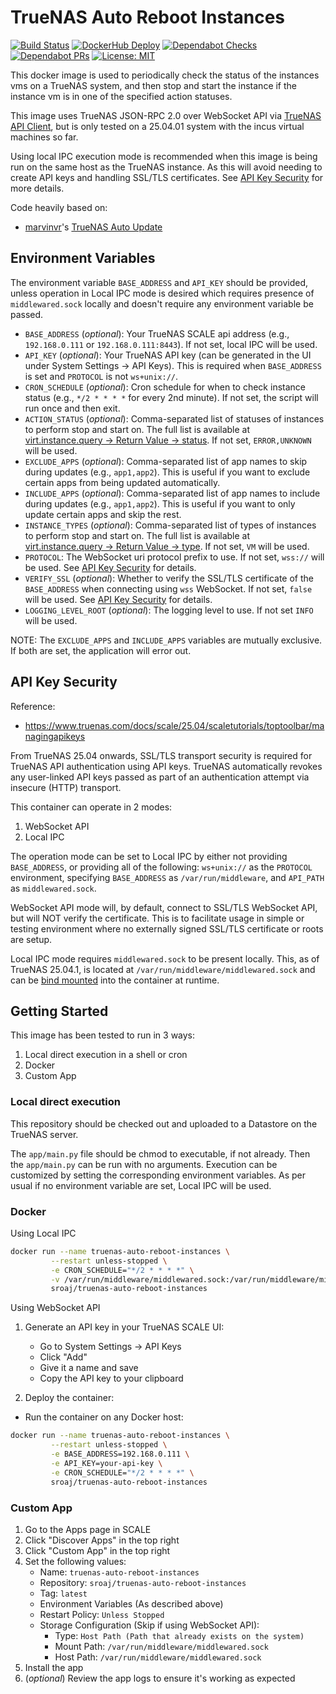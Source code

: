 # TrueNAS Auto Reboot Instances

[![Build Status](https://github.com/sroaj/truenas-auto-reboot-instances/actions/workflows/build-docker.yml/badge.svg)](https://github.com/sroaj/truenas-auto-reboot-instances/actions/workflows/build-docker.yml)
[![DockerHub Deploy](https://github.com/sroaj/truenas-auto-reboot-instances/actions/workflows/deploy-to-dockerhub.yml/badge.svg)](https://github.com/sroaj/truenas-auto-reboot-instances/actions/workflows/deploy-to-dockerhub.yml)
[![Dependabot Checks](https://github.com/sroaj/truenas-auto-reboot-instances/actions/workflows/dependabot/dependabot-updates/badge.svg)](https://github.com/sroaj/truenas-auto-reboot-instances/actions/workflows/dependabot/dependabot-updates)
[![Dependabot PRs](https://github.com/sroaj/truenas-auto-reboot-instances/actions/workflows/automerge-dependabot-prs.yml/badge.svg)](https://github.com/sroaj/truenas-auto-reboot-instances/actions/workflows/automerge-dependabot-prs.yml)
[![License: MIT](https://img.shields.io/badge/License-MIT-yellow.svg)](https://opensource.org/licenses/MIT)

This docker image is used to periodically check the status of the instances vms on a TrueNAS system, and then stop and start the instance if the instance vm is in one of the specified action statuses.

This image uses TrueNAS JSON-RPC 2.0 over WebSocket API via [TrueNAS API Client](https://github.com/truenas/api_client), but is only tested on a 25.04.01 system with the incus virtual machines so far.

Using local IPC execution mode is recommended when this image is being run on the same host as the TrueNAS instance. As this will avoid needing to create API keys and handling SSL/TLS certificates. See [API Key Security](#api-key-security) for more details.

Code heavily based on:

- [marvinvr](https://github.com/marvinvr)'s [TrueNAS Auto Update](https://github.com/marvinvr/truenas-auto-update)

## Environment Variables

The environment variable `BASE_ADDRESS` and `API_KEY` should be provided, unless operation in Local IPC mode is desired which requires presence of `middlewared.sock` locally and doesn't require any environment variable be passed.

- `BASE_ADDRESS` (_optional_): Your TrueNAS SCALE api address (e.g., `192.168.0.111` or `192.168.0.111:8443`). If not set, local IPC will be used.
- `API_KEY` (_optional_): Your TrueNAS API key (can be generated in the UI under System Settings → API Keys). This is required when `BASE_ADDRESS` is set and `PROTOCOL` is not `ws+unix://`.
- `CRON_SCHEDULE` (_optional_): Cron schedule for when to check instance status (e.g., `*/2 * * * *` for every 2nd minute). If not set, the script will run once and then exit.
- `ACTION_STATUS` (_optional_): Comma-separated list of statuses of instances to perform stop and start on. The full list is available at [virt.instance.query → Return Value → status](https://api.truenas.com/v25.04.1/api_methods_virt.instance.query.html). If not set, `ERROR,UNKNOWN` will be used.
- `EXCLUDE_APPS` (_optional_): Comma-separated list of app names to skip during updates (e.g., `app1,app2`). This is useful if you want to exclude certain apps from being updated automatically.
- `INCLUDE_APPS` (_optional_): Comma-separated list of app names to include during updates (e.g., `app1,app2`). This is useful if you want to only update certain apps and skip the rest.
- `INSTANCE_TYPES` (_optional_): Comma-separated list of types of instances to perform stop and start on. The full list is available at [virt.instance.query → Return Value → type](https://api.truenas.com/v25.04.1/api_methods_virt.instance.query.html). If not set, `VM` will be used.
- `PROTOCOL`: The WebSocket uri protocol prefix to use. If not set, `wss://` will be used. See [API Key Security](#api-key-security) for details.
- `VERIFY_SSL` (_optional_): Whether to verify the SSL/TLS certificate of the `BASE_ADDRESS` when connecting using `wss` WebSocket. If not set, `false` will be used. See [API Key Security](#api-key-security) for details.
- `LOGGING_LEVEL_ROOT` (_optional_): The logging level to use. If not set `INFO` will be used.

NOTE: The `EXCLUDE_APPS` and `INCLUDE_APPS` variables are mutually exclusive. If both are set, the application will error out.

## API Key Security

Reference:
- https://www.truenas.com/docs/scale/25.04/scaletutorials/toptoolbar/managingapikeys

From TrueNAS 25.04 onwards, SSL/TLS transport security is required for TrueNAS API authentication using API keys. TrueNAS automatically revokes any user-linked API keys passed as part of an authentication attempt via insecure (HTTP) transport.

This container can operate in 2 modes:

1. WebSocket API
2. Local IPC

The operation mode can be set to Local IPC by either not providing `BASE_ADDRESS`, or providing all of the following: `ws+unix://` as the `PROTOCOL` environment, specifying `BASE_ADDRESS` as `/var/run/middleware`,  and `API_PATH` as `middlewared.sock`.

WebSocket API mode will, by default, connect to SSL/TLS WebSocket API, but will NOT verify the certificate. This is to facilitate usage in simple or testing environment where no externally signed SSL/TLS certificate or roots are setup.

Local IPC mode requires `middlewared.sock` to be present locally. This, as of TrueNAS 25.04.1, is located at `/var/run/middleware/middlewared.sock` and can be [bind mounted](https://docs.docker.com/engine/storage/bind-mounts/) into the container at runtime.

## Getting Started

This image has been tested to run in 3 ways:

1. Local direct execution in a shell or cron
2. Docker
3. Custom App

### Local direct execution

This repository should be checked out and uploaded to a Datastore on the TrueNAS server.

The `app/main.py` file should be chmod to executable, if not already. Then the `app/main.py` can be run with no arguments. Execution can be customized by setting the corresponding environment variables. As per usual if no environment variable are set, Local IPC will be used.

### Docker

Using Local IPC

```bash
docker run --name truenas-auto-reboot-instances \
         --restart unless-stopped \
         -e CRON_SCHEDULE="*/2 * * * *" \
         -v /var/run/middleware/middlewared.sock:/var/run/middleware/middlewared.sock
         sroaj/truenas-auto-reboot-instances
```

Using WebSocket API

1. Generate an API key in your TrueNAS SCALE UI:

   - Go to System Settings → API Keys
   - Click "Add"
   - Give it a name and save
   - Copy the API key to your clipboard
   
2. Deploy the container:
- Run the container on any Docker host:

```bash
docker run --name truenas-auto-reboot-instances \
         --restart unless-stopped \
         -e BASE_ADDRESS=192.168.0.111 \
         -e API_KEY=your-api-key \
         -e CRON_SCHEDULE="*/2 * * * *" \
         sroaj/truenas-auto-reboot-instances
```

### Custom App

1. Go to the Apps page in SCALE
2. Click "Discover Apps" in the top right
3. Click "Custom App" in the top right
4. Set the following values:
   - Name: `truenas-auto-reboot-instances`
   - Repository: `sroaj/truenas-auto-reboot-instances`
   - Tag: `latest`
   - Environment Variables (As described above)
   - Restart Policy: `Unless Stopped`
   - Storage Configuration (Skip if using WebSocket API):
      - Type: `Host Path (Path that already exists on the system)`
      - Mount Path: `/var/run/middleware/middlewared.sock`
      - Host Path: `/var/run/middleware/middlewared.sock`
5. Install the app
6. (_optional_) Review the app logs to ensure it's working as expected


